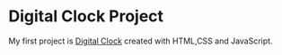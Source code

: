 # Digital Clock Project

My first project is [Digital Clock](https://godofwargreece.github.io/Digital-Clock/) created with HTML,CSS and JavaScript.
